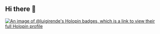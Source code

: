 ## Hi there 👋

<!--
**luigirende/luigirende** is a ✨ _special_ ✨ repository because its `README.md` (this file) appears on your GitHub profile.

Here are some ideas to get you started:

- 🔭 I’m currently working on ...
- 🌱 I’m currently learning ...
- 👯 I’m looking to collaborate on ...
- 🤔 I’m looking for help with ...
- 💬 Ask me about ...
- 📫 How to reach me: ...
- 😄 Pronouns: ...
- ⚡ Fun fact: ...
-->

[![An image of @luigirende's Holopin badges, which is a link to view their full Holopin profile](https://holopin.me/luigirende)](https://holopin.io/@luigirende)
